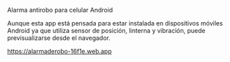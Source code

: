 Alarma antirobo para celular Android

Aunque esta app está pensada para estar instalada en dispositivos móviles Android ya que utiliza sensor de posición, linterna y vibración, puede previsualizarse desde el navegador. 

https://alarmaderobo-16f1e.web.app
